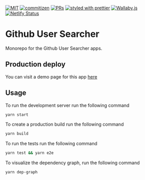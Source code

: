 [![MIT](https://img.shields.io/packagist/l/doctrine/orm.svg?style=flat-square)]()
[![commitizen](https://img.shields.io/badge/commitizen-friendly-brightgreen.svg?style=flat-square)]()
[![PRs](https://img.shields.io/badge/PRs-welcome-brightgreen.svg?style=flat-square)]()
[![styled with prettier](https://img.shields.io/badge/styled_with-prettier-ff69b4.svg?style=flat-square)](https://github.com/prettier/prettier)
[![Wallaby.js](https://img.shields.io/badge/wallaby.js-powered-blue.svg?style=flat&logo=github)](https://wallabyjs.com/oss/)
[![Netlify Status](https://api.netlify.com/api/v1/badges/1a028e8f-eab6-4f1c-8e67-4d66bce7c4a0/deploy-status)](https://app.netlify.com/sites/github-searcher-nx/deploys)

# Github User Searcher

Monorepo for the Github User Searcher apps.

## Production deploy

You can visit a demo page for this app
[here](https://github-searcher-nx.netlify.app/)

## Usage

To run the development server run the following command

```bash
yarn start
```

To create a production build run the following command

```bash
yarn build
```

To run the tests run the following command

```bash
yarn test && yarn e2e
```

To visualize the dependency graph, run the following command

```bash
yarn dep-graph
```
